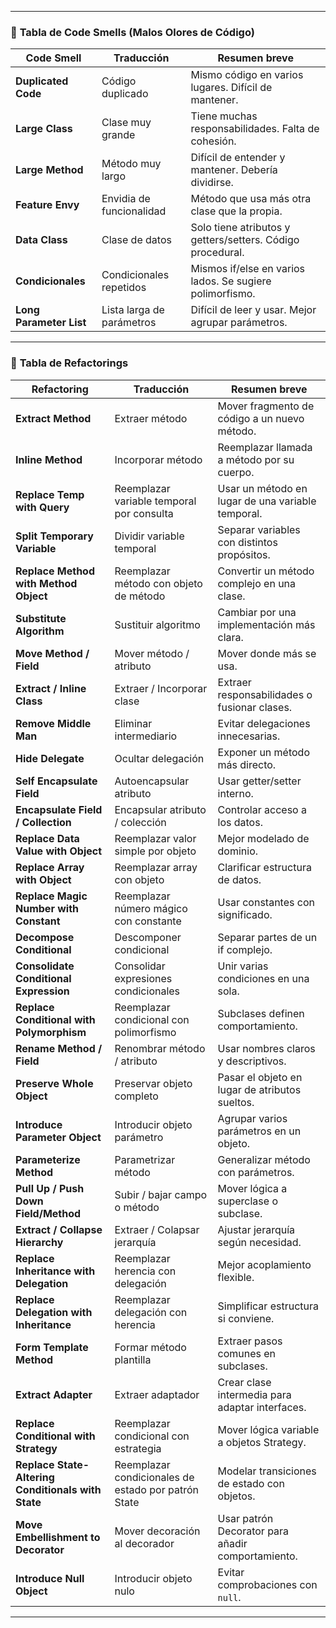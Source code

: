 
---

### 🧼 **Tabla de Code Smells (Malos Olores de Código)**

| Code Smell              | Traducción                | Resumen breve                                              |
| ----------------------- | ------------------------- | ---------------------------------------------------------- |
| **Duplicated Code**     | Código duplicado          | Mismo código en varios lugares. Difícil de mantener.       |
| **Large Class**         | Clase muy grande          | Tiene muchas responsabilidades. Falta de cohesión.         |
| **Large Method**        | Método muy largo          | Difícil de entender y mantener. Debería dividirse.         |
| **Feature Envy**        | Envidia de funcionalidad  | Método que usa más otra clase que la propia.               |
| **Data Class**          | Clase de datos            | Solo tiene atributos y getters/setters. Código procedural. |
| **Condicionales**       | Condicionales repetidos   | Mismos if/else en varios lados. Se sugiere polimorfismo.   |
| **Long Parameter List** | Lista larga de parámetros | Difícil de leer y usar. Mejor agrupar parámetros.          |

---

### 🔧 **Tabla de Refactorings**

| Refactoring                                        | Traducción                                          | Resumen breve                                     |
| -------------------------------------------------- | --------------------------------------------------- | ------------------------------------------------- |
| **Extract Method**                                 | Extraer método                                      | Mover fragmento de código a un nuevo método.      |
| **Inline Method**                                  | Incorporar método                                   | Reemplazar llamada a método por su cuerpo.        |
| **Replace Temp with Query**                        | Reemplazar variable temporal por consulta           | Usar un método en lugar de una variable temporal. |
| **Split Temporary Variable**                       | Dividir variable temporal                           | Separar variables con distintos propósitos.       |
| **Replace Method with Method Object**              | Reemplazar método con objeto de método              | Convertir un método complejo en una clase.        |
| **Substitute Algorithm**                           | Sustituir algoritmo                                 | Cambiar por una implementación más clara.         |
| **Move Method / Field**                            | Mover método / atributo                             | Mover donde más se usa.                           |
| **Extract / Inline Class**                         | Extraer / Incorporar clase                          | Extraer responsabilidades o fusionar clases.      |
| **Remove Middle Man**                              | Eliminar intermediario                              | Evitar delegaciones innecesarias.                 |
| **Hide Delegate**                                  | Ocultar delegación                                  | Exponer un método más directo.                    |
| **Self Encapsulate Field**                         | Autoencapsular atributo                             | Usar getter/setter interno.                       |
| **Encapsulate Field / Collection**                 | Encapsular atributo / colección                     | Controlar acceso a los datos.                     |
| **Replace Data Value with Object**                 | Reemplazar valor simple por objeto                  | Mejor modelado de dominio.                        |
| **Replace Array with Object**                      | Reemplazar array con objeto                         | Clarificar estructura de datos.                   |
| **Replace Magic Number with Constant**             | Reemplazar número mágico con constante              | Usar constantes con significado.                  |
| **Decompose Conditional**                          | Descomponer condicional                             | Separar partes de un if complejo.                 |
| **Consolidate Conditional Expression**             | Consolidar expresiones condicionales                | Unir varias condiciones en una sola.              |
| **Replace Conditional with Polymorphism**          | Reemplazar condicional con polimorfismo             | Subclases definen comportamiento.                 |
| **Rename Method / Field**                          | Renombrar método / atributo                         | Usar nombres claros y descriptivos.               |
| **Preserve Whole Object**                          | Preservar objeto completo                           | Pasar el objeto en lugar de atributos sueltos.    |
| **Introduce Parameter Object**                     | Introducir objeto parámetro                         | Agrupar varios parámetros en un objeto.           |
| **Parameterize Method**                            | Parametrizar método                                 | Generalizar método con parámetros.                |
| **Pull Up / Push Down Field/Method**               | Subir / bajar campo o método                        | Mover lógica a superclase o subclase.             |
| **Extract / Collapse Hierarchy**                   | Extraer / Colapsar jerarquía                        | Ajustar jerarquía según necesidad.                |
| **Replace Inheritance with Delegation**            | Reemplazar herencia con delegación                  | Mejor acoplamiento flexible.                      |
| **Replace Delegation with Inheritance**            | Reemplazar delegación con herencia                  | Simplificar estructura si conviene.               |
| **Form Template Method**                           | Formar método plantilla                             | Extraer pasos comunes en subclases.               |
| **Extract Adapter**                                | Extraer adaptador                                   | Crear clase intermedia para adaptar interfaces.   |
| **Replace Conditional with Strategy**              | Reemplazar condicional con estrategia               | Mover lógica variable a objetos Strategy.         |
| **Replace State-Altering Conditionals with State** | Reemplazar condicionales de estado por patrón State | Modelar transiciones de estado con objetos.       |
| **Move Embellishment to Decorator**                | Mover decoración al decorador                       | Usar patrón Decorator para añadir comportamiento. |
| **Introduce Null Object**                          | Introducir objeto nulo                              | Evitar comprobaciones con `null`.                 |

---
